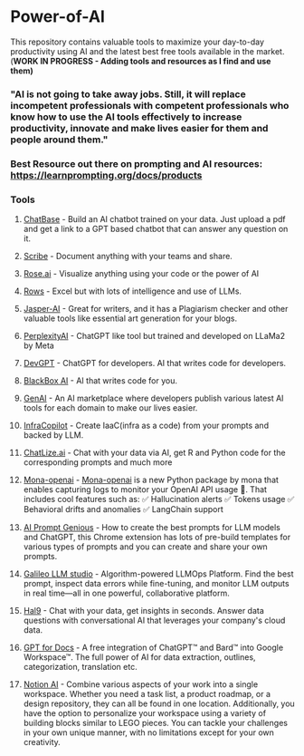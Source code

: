 # Power-of-AI

This repository contains valuable tools to maximize your day-to-day productivity using AI and the latest best free tools available in the market.(**WORK IN PROGRESS - Adding tools and resources as I find and use them)**

### "AI is not going to take away jobs. Still, it will replace incompetent professionals with competent professionals who know how to use the AI tools effectively to increase productivity, innovate and make lives easier for them and people around them." 

### Best Resource out there on prompting and AI resources: https://learnprompting.org/docs/products 


### Tools

1. [ChatBase](https://docs.chatbase.co/docs) - Build an AI chatbot trained on your data. Just upload a pdf and get a link to a GPT based chatbot that can answer any question on it.

2. [Scribe](https://scribehow.com/) - Document anything with your teams and share.  

3. [Rose.ai](https://rose.ai/dashboard) - Visualize anything using your code or the power of AI

4. [Rows](https://rows.com/?notry=1) - Excel but with lots of intelligence and use of LLMs.

5. [Jasper-AI](https://www.jasper.ai/product-sign-up) - Great for writers, and it has a Plagiarism checker and other valuable tools like essential art generation for your blogs.

6. [PerplexityAI](https://labs.perplexity.ai/) - ChatGPT like tool but trained and developed on LLaMa2 by Meta

7. [DevGPT](https://www.getdevkit.com/devgpt) - ChatGPT for developers. AI that writes code for developers.

8. [BlackBox AI](https://www.useblackbox.io/)  - AI that writes code for you.

9. [GenAI](https://genai.works/) - An AI marketplace where developers publish various latest AI tools for each domain to make our lives easier.

10. [InfraCopilot](https://infracopilot.io/teams) - Create IaaC(infra as a code) from your prompts and backed by LLM.

11. [ChatLize.ai](https://chatlize.ai/) - Chat with your data via AI, get R and Python code for the corresponding prompts and much more

12. [Mona-openai](https://monalabs.wistia.com/medias/l6xmdj3cd6?wvideo=l6xmdj3cd6) - [Mona-openai](https://dashboard.monalabs.io/getting-started/) is a new Python package by mona that enables capturing logs to monitor your OpenAI API usage 🚀. That includes cool features such as:
✅ Hallucination alerts
✅ Tokens usage
✅ Behavioral drifts and anomalies
✅ LangChain support



13. [AI Prompt Genious](https://docs.aipromptgenius.app/tutorial/01-create-edit-and-use-prompts/) - How to create the best prompts for LLM models and ChatGPT, this Chrome extension has lots of pre-build templates for various types of prompts and you can create and share your own prompts.


14. [Galileo LLM studio](https://www.rungalileo.io/llm-studio/) - Algorithm-powered LLMOps Platform. Find the best prompt, inspect data errors while fine-tuning, and monitor LLM outputs in real time—all in one powerful, collaborative platform.


15. [Hal9](https://www.hal9.com/) - Chat with your data, get insights in seconds. Answer data questions with conversational AI that leverages your company's cloud data.

16. [GPT for Docs](https://workspace.google.com/marketplace/app/gpt_for_docs_sheets_slides/451400884190?pann=ogb) - A free integration of ChatGPT™ and Bard™ into Google Workspace™. The full power of AI for data extraction, outlines, categorization, translation etc.

17. [Notion AI](https://www.notion.so/) - Combine various aspects of your work into a single workspace. Whether you need a task list, a product roadmap, or a design repository, they can all be found in one location. Additionally, you have the option to personalize your workspace using a variety of building blocks similar to LEGO pieces. You can tackle your challenges in your own unique manner, with no limitations except for your own creativity.
